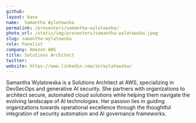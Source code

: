 ```yaml
---
github:
layout: base
name:  Samantha Wylatowska
permalink: /presenters/samantha-wylatowska/
photo_url: /static/img/presenters/samantha-wylatowska.jpeg
slug: samantha-wylatowska
role: Panelist
company: Amazon AWS
title: Solutions Architect
twitter:
website: https://www.linkedin.com/in/wylatowska/
---
```


Samantha Wylatowska is a Solutions Architect at AWS, specializing in DevSecOps and generative AI security. She partners with organizations to architect secure, automated cloud solutions while helping them navigate the evolving landscape of AI technologies. Her passion lies in guiding organizations towards operational excellence through the thoughtful integration of security automation and AI governance frameworks.
